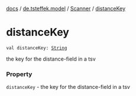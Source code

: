 [docs](../../index.md) / [de.tsteffek.model](../index.md) / [Scanner](index.md) / [distanceKey](./distance-key.md)

# distanceKey

`val distanceKey: `[`String`](https://kotlinlang.org/api/latest/jvm/stdlib/kotlin/-string/index.html)

the key for the distance-field in a tsv

### Property

`distanceKey` - the key for the distance-field in a tsv